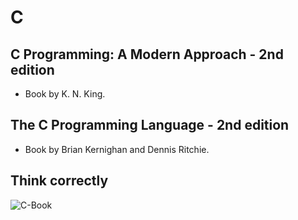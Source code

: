 # C

## C Programming: A Modern Approach - 2nd edition

- Book by K. N. King.

## The C Programming Language - 2nd edition

- Book by Brian Kernighan and Dennis Ritchie.

## Think correctly

![C-Book](https://github.com/user-attachments/assets/869063a8-e93d-4d5e-94ed-6a76538834fa)



